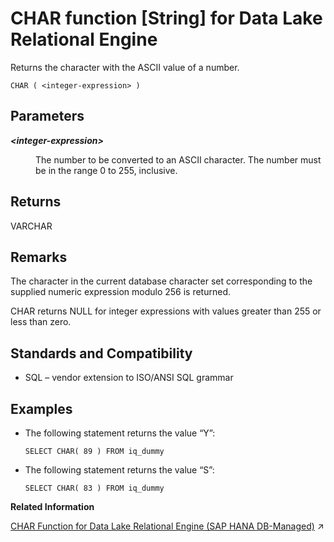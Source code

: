 <!-- loioa53b50f084f210159a74ba4e4e50f914 -->

# CHAR function \[String\] for Data Lake Relational Engine

Returns the character with the ASCII value of a number.



```
CHAR ( <integer-expression> )
```



<a name="loioa53b50f084f210159a74ba4e4e50f914__CHAR_parm1"/>

## Parameters


<dl>
<dt><b>

*<integer-expression\>*

</b></dt>
<dd>

The number to be converted to an ASCII character. The number must be in the range 0 to 255, inclusive.



</dd>
</dl>



<a name="loioa53b50f084f210159a74ba4e4e50f914__CHAR_returns1"/>

## Returns

VARCHAR



<a name="loioa53b50f084f210159a74ba4e4e50f914__CHAR_remarks1"/>

## Remarks

The character in the current database character set corresponding to the supplied numeric expression modulo 256 is returned.

CHAR returns NULL for integer expressions with values greater than 255 or less than zero.



<a name="loioa53b50f084f210159a74ba4e4e50f914__CHAR_standards1"/>

## Standards and Compatibility

-   SQL – vendor extension to ISO/ANSI SQL grammar



<a name="loioa53b50f084f210159a74ba4e4e50f914__CHAR_examples1"/>

## Examples

-   The following statement returns the value “Y”:

    ```
    SELECT CHAR( 89 ) FROM iq_dummy
    ```

-   The following statement returns the value “S”:

    ```
    SELECT CHAR( 83 ) FROM iq_dummy
    ```


**Related Information**  


[CHAR Function for Data Lake Relational Engine (SAP HANA DB-Managed)](https://help.sap.com/viewer/a898e08b84f21015969fa437e89860c8/2023_2_QRC/en-US/6c2f4cf7004b4f2cace1afa4889a44d0.html "Returns the character with the ASCII value of a number.") :arrow_upper_right:

